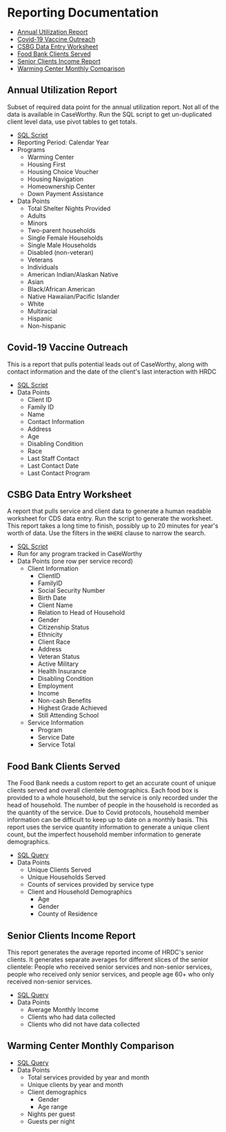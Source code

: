 # Reporting Documentation

- [Annual Utilization Report](#annual-utilization-report)
- [Covid-19 Vaccine Outreach](#covid-19-vaccine-outreach)
- [CSBG Data Entry Worksheet](#csbg-data-entry-worksheet)
- [Food Bank Clients Served](#food-bank-clients-served)
- [Senior Clients Income Report](#senior-clients-income-report)
- [Warming Center Monthly Comparison](#warming-center-monthly-comparison)

## Annual Utilization Report

Subset of required data point for the annual utilization report. Not all of the data is available in CaseWorthy. Run the SQL script to get un-duplicated client level data, use pivot tables to get totals.

- [SQL Script](AUR/AUR2020.sql)
- Reporting Period: Calendar Year
- Programs
  - Warming Center
  - Housing First
  - Housing Choice Voucher
  - Housing Navigation
  - Homeownership Center
  - Down Payment Assistance
- Data Points
    - Total Shelter Nights Provided
    - Adults
    - Minors
    - Two-parent households
    - Single Female Households
    - Single Male Households
    - Disabled (non-veteran)
    - Veterans
    - Individuals
    - American Indian/Alaskan Native
    - Asian
    - Black/African American
    - Native Hawaiian/Pacific Islander
    - White
    - Multiracial
    - Hispanic
    - Non-hispanic

## Covid-19 Vaccine Outreach

This is a report that pulls potential leads out of CaseWorthy, along with contact information and the date of the client's last interaction with HRDC

- [SQL Script](covid_outreach/CovidVaccineOutreach.sql)
- Data Points
  - Client ID
  - Family ID
  - Name
  - Contact Information
  - Address
  - Age
  - Disabling Condition
  - Race
  - Last Staff Contact
  - Last Contact Date
  - Last Contact Program

## CSBG Data Entry Worksheet

A report that pulls service and client data to generate a human readable worksheet for CDS data entry. Run the script to generate the worksheet. This report takes a long time to finish, possibly up to 20 minutes for year's worth of data. Use the filters in the `WHERE` clause to narrow the search.

- [SQL Script](CSBG/CSBG_DE_worksheet.sql)
- Run for any program tracked in CaseWorthy
- Data Points (one row per service record)
  - Client Information
      - ClientID
      - FamilyID
      - Social Security Number
      - Birth Date
      - Client Name
      - Relation to Head of Household
      - Gender
      - Citizenship Status
      - Ethnicity
      - Client Race
      - Address
      - Veteran Status
      - Active Military
      - Health Insurance
      - Disabling Condition
      - Employment
      - Income
      - Non-cash Benefits
      - Highest Grade Achieved
      - Still Attending School
  - Service Information
      - Program
      - Service Date
      - Service Total


## Food Bank Clients Served

The Food Bank needs a custom report to get an accurate count of unique clients served and overall clientele demographics. Each food box is provided to a whole household, but the service is only recorded under the head of household. The number of people in the household is recorded as the quantity of the service. Due to Covid protocols, household member information can be difficult to keep up to date on a monthly basis. This report uses the service quantity information to generate a unique client count, but the imperfect household member information to generate demographics. 

- [SQL Query](Food_Bank/clients_served.sql)
- Data Points
  - Unique Clients Served
  - Unique Households Served
  - Counts of services provided by service type
  - Client and Household Demographics
    - Age
    - Gender
    - County of Residence


## Senior Clients Income Report

This report generates the average reported income of HRDC's senior clients. It generates separate averages for different slices of the senior clientele: People who received senior services and non-senior services, people who received only senior services, and people age 60+ who only received non-senior services.

- [SQL Query](senior_programs/seniorsincome.sql)
- Data Points
  - Average Monthly Income
  - Clients who had data collected
  - Clients who did not have data collected

## Warming Center Monthly Comparison

- [SQL Query](warming_center/wc_monthly_comparison.sql)
- Data Points
  - Total services provided by year and month
  - Unique clients by year and month
  - Client demographics
    - Gender
    - Age range
  - Nights per guest
  - Guests per night
